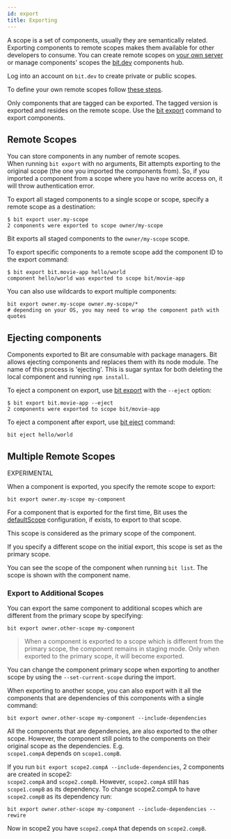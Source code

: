 ```yaml
---
id: export
title: Exporting
---
```


A scope is a set of components, usually they are semantically related. Exporting components to remote scopes makes them available for other developers to consume. You can create remote scopes on [your own server](/docs/bit-server) or manage components' scopes the [bit.dev](https://bit.dev) components hub.

Log into an account on `bit.dev` to create private or public scopes.

To define your own remote scopes follow [these steps](/docs/bit-server#working-with-remote-scopes).

Only components that are tagged can be exported. The tagged version is exported and resides on the remote scope. Use the [bit export](/docs/apis/cli-all#export) command to export components.

## Remote Scopes

You can store components in any number of remote scopes.  
When running `bit export` with no arguments, Bit attempts exporting to the original scope (the one you imported the components from). So, if you imported a component from a scope where you have no write access on, it will throw authentication error.

To export all staged components to a single scope or scope, specify a remote scope as a destination:

```shell
$ bit export user.my-scope
2 components were exported to scope owner/my-scope
```

Bit exports all staged components to the `owner/my-scope` scope.

To export specific components to a remote scope add the component ID to the export command:

```shell
$ bit export bit.movie-app hello/world
component hello/world was exported to scope bit/movie-app
```

You can also use wildcards to export multiple components:

```shell
bit export owner.my-scope owner.my-scope/*
# depending on your OS, you may need to wrap the component path with quotes
```

## Ejecting components

Components exported to Bit are consumable with package managers. Bit allows ejecting components and replaces them with its node module. The name of this process is 'ejecting'. This is sugar syntax for both deleting the local component and running `npm install`.

To eject a component on export, use [bit export](/docs/apis/cli-all#export) with the `--eject` option:

```shell
$ bit export bit.movie-app --eject
2 components were exported to scope bit/movie-app
```

To eject a component after export, use [bit eject](/docs/apis/cli-all#eject) command:

```shell
bit eject hello/world
```

## Multiple Remote Scopes

EXPERIMENTAL

When a component is exported, you specify the remote scope to export:

```shell
bit export owner.my-scope my-component
```

For a component that is exported for the first time, Bit uses the [defaultScope](/docs/conf-bit-json#defaultscope_) configuration, if exists, to export to that scope.

This scope is considered as the primary scope of the component.

If you specify a different scope on the initial export, this scope is set as the primary scope.

You can see the scope of the component when running `bit list`. The scope is shown with the component name.

### Export to Additional Scopes

You can export the same component to additional scopes which are different from the primary scope by specifying:

```shell
bit export owner.other-scope my-component
```

> When a component is exported to a scope which is different from the primary scope, the component remains in staging mode. Only when exported to the primary scope, it will become exported.

You can change the component primary scope when exporting to another scope by using the `--set-current-scope` during the import.

When exporting to another scope, you can also export with it all the components that are dependencies of this components with a single command:

```shell
bit export owner.other-scope my-component --include-dependencies
```

All the components that are dependencies, are also exported to the other scope. However, the component still points to the components on their original scope as the dependencies. E.g.  
`scope1.compA` depends on `scope1.compB`.

If you run `bit export scope2.compA --include-dependencies`, 2 components are created in scope2:  
`scope2.compA` and `scope2.compB`. However, `scope2.compA` still has `scope1.compB` as its dependency. To change scope2.compA to have `scope2.compB` as its dependency run:

```shell
bit export owner.other-scope my-component --include-dependencies --rewire
```

Now in scope2 you have `scope2.compA` that depends on `scope2.compB`.
